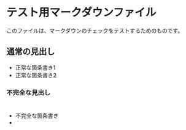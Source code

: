 # テスト用マークダウンファイル

このファイルは、マークダウンのチェックをテストするためのものです。

## 通常の見出し

- 正常な箇条書き1
- 正常な箇条書き2

### 不完全な見出し
#

- 不完全な箇条書き
-
